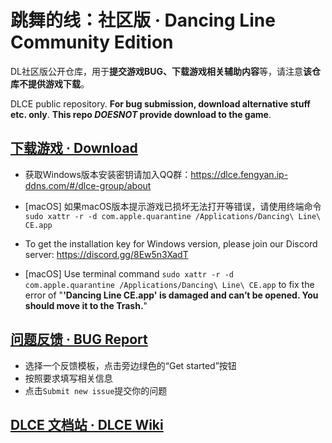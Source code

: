# 跳舞的线：社区版 · Dancing Line Community Edition
DL社区版公开仓库，用于**提交游戏BUG、下载游戏相关辅助内容**等，请注意**该仓库不提供游戏下载**。

DLCE public repository. **For bug submission, download alternative stuff etc. only**. **This repo *DOESNOT* provide download to the game**.

## [下载游戏 · Download](https://github.com/DL-Community/DancingLine-CommunityEdition/releases)
- 获取Windows版本安装密钥请加入QQ群：https://dlce.fengyan.ip-ddns.com/#/dlce-group/about
- [macOS] 如果macOS版本提示游戏已损坏无法打开等错误，请使用终端命令 `sudo xattr -r -d com.apple.quarantine /Applications/Dancing\ Line\ CE.app`

- To get the installation key for Windows version, please join our Discord server: https://discord.gg/8Ew5n3XadT
- [macOS] Use terminal command `sudo xattr -r -d com.apple.quarantine /Applications/Dancing\ Line\ CE.app` to fix the error of "**'Dancing Line CE.app' is damaged and can’t be opened. You should move it to the Trash.**"

## [问题反馈 · BUG Report](https://github.com/DL-Community/DancingLine-CommunityEdition/issues/new/choose)
- 选择一个反馈模板，点击旁边绿色的“Get started”按钮
- 按照要求填写相关信息
- 点击`Submit new issue`提交你的问题

## [DLCE 文档站 · DLCE Wiki](https://dlce.fengyan.ip-ddns.com/#/home)
